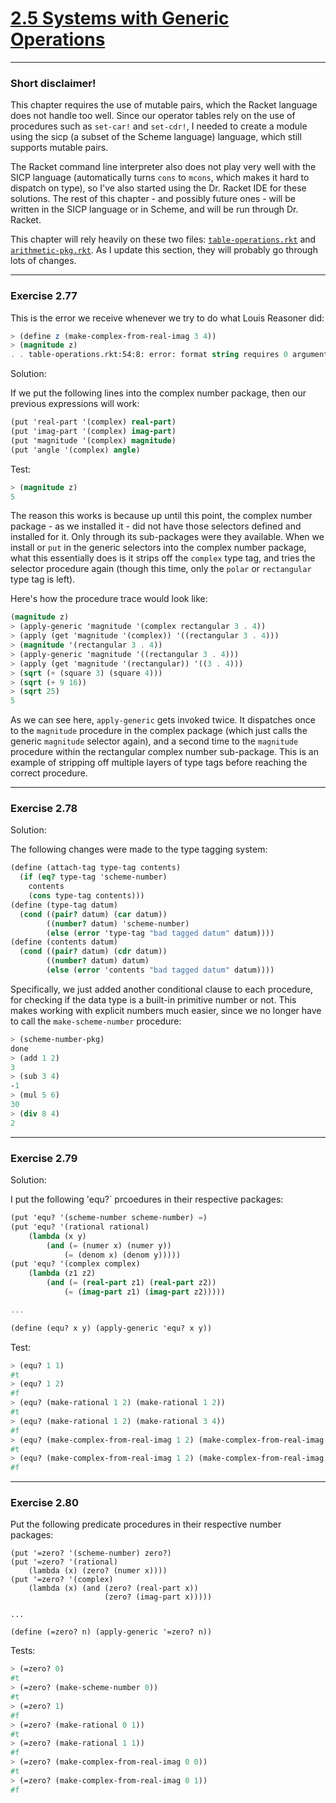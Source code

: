 # [2.5 Systems with Generic Operations](https://sarabander.github.io/sicp/html/2_002e5.xhtml#g_t2_002e5)

---
### Short disclaimer!

This chapter requires the use of mutable pairs, which the Racket language does not handle too well. Since our operator tables rely on the use of procedures such as `set-car!` and `set-cdr!`, I needed to create a module using the sicp (a subset of the Scheme language) language, which still supports mutable pairs.

The Racket command line interpreter also does not play very well with the SICP language (automatically turns `cons` to `mcons`, which makes it hard to dispatch on type), so I've also started using the Dr. Racket IDE for these solutions. The rest of this chapter - and possibly future ones - will be written in the SICP language or in Scheme, and will be run through Dr. Racket.

This chapter will rely heavily on these two files: [`table-operations.rkt`](./table-operations.rkt) and [`arithmetic-pkg.rkt`](./arithmetic-pkg.rkt). As I update this section, they will probably go through lots of changes.

---
### Exercise 2.77

This is the error we receive whenever we try to do what Louis Reasoner did:
```scheme
> (define z (make-complex-from-real-imag 3 4))
> (magnitude z)
. . table-operations.rkt:54:8: error: format string requires 0 arguments, given 2; arguments were: magnitude (complex)
```

Solution:

If we put the following lines into the complex number package, then our previous expressions will work:
```scheme
(put 'real-part '(complex) real-part)
(put 'imag-part '(complex) imag-part)
(put 'magnitude '(complex) magnitude)
(put 'angle '(complex) angle)
```

Test:
```scheme
> (magnitude z)
5
```

The reason this works is because up until this point, the complex number package - as we installed it - did not have those selectors defined and installed for it. Only through its sub-packages were they available. When we install or `put` in the generic selectors into the complex number package, what this essentially does is it strips off the `complex` type tag, and tries the selector procedure again (though this time, only the `polar` or `rectangular` type tag is left).

Here's how the procedure trace would look like:
```scheme
(magnitude z)
> (apply-generic 'magnitude '(complex rectangular 3 . 4))
> (apply (get 'magnitude '(complex)) '((rectangular 3 . 4)))
> (magnitude '(rectangular 3 . 4))
> (apply-generic 'magnitude '((rectangular 3 . 4)))
> (apply (get 'magnitude '(rectangular)) '((3 . 4)))
> (sqrt (+ (square 3) (square 4)))
> (sqrt (+ 9 16))
> (sqrt 25)
5
```

As we can see here, `apply-generic` gets invoked twice. It dispatches once to the `magnitude` procedure in the complex package (which just calls the generic `magnitude` selector again), and a second time to the `magnitude` procedure within the rectangular complex number sub-package. This is an example of stripping off multiple layers of type tags before reaching the correct procedure.

---
### Exercise 2.78

Solution:

The following changes were made to the type tagging system:
```scheme
(define (attach-tag type-tag contents)
  (if (eq? type-tag 'scheme-number)
    contents
    (cons type-tag contents)))
(define (type-tag datum)
  (cond ((pair? datum) (car datum))
        ((number? datum) 'scheme-number)
        (else (error 'type-tag "bad tagged datum" datum))))
(define (contents datum)
  (cond ((pair? datum) (cdr datum))
        ((number? datum) datum)
        (else (error 'contents "bad tagged datum" datum))))
```

Specifically, we just added another conditional clause to each procedure, for checking if the data type is a built-in primitive number or not. This makes working with explicit numbers much easier, since we no longer have to call the `make-scheme-number` procedure:
```scheme
> (scheme-number-pkg)
done
> (add 1 2)
3
> (sub 3 4)
-1
> (mul 5 6)
30
> (div 8 4)
2
```

---
### Exercise 2.79

Solution:

I put the following 'equ?` prcoedures in their respective packages:
```scheme
(put 'equ? '(scheme-number scheme-number) =)
(put 'equ? '(rational rational)
    (lambda (x y)
        (and (= (numer x) (numer y))
            (= (denom x) (denom y)))))
(put 'equ? '(complex complex)
    (lambda (z1 z2)
        (and (= (real-part z1) (real-part z2))
            (= (imag-part z1) (imag-part z2)))))

...

(define (equ? x y) (apply-generic 'equ? x y))
```

Test:
```scheme
> (equ? 1 1)
#t
> (equ? 1 2)
#f
> (equ? (make-rational 1 2) (make-rational 1 2))
#t
> (equ? (make-rational 1 2) (make-rational 3 4))
#f
> (equ? (make-complex-from-real-imag 1 2) (make-complex-from-real-imag 1 2))
#t
> (equ? (make-complex-from-real-imag 1 2) (make-complex-from-real-imag 3 4))
#f
```

---
### Exercise 2.80

Put the following predicate procedures in their respective number packages:
```
(put '=zero? '(scheme-number) zero?)
(put '=zero? '(rational)
    (lambda (x) (zero? (numer x))))
(put '=zero? '(complex)
    (lambda (x) (and (zero? (real-part x))
                     (zero? (imag-part x)))))

...

(define (=zero? n) (apply-generic '=zero? n))
```

Tests:
```scheme
> (=zero? 0)
#t
> (=zero? (make-scheme-number 0))
#t
> (=zero? 1)
#f
> (=zero? (make-rational 0 1))
#t
> (=zero? (make-rational 1 1))
#f
> (=zero? (make-complex-from-real-imag 0 0))
#t
> (=zero? (make-complex-from-real-imag 0 1))
#f
```
